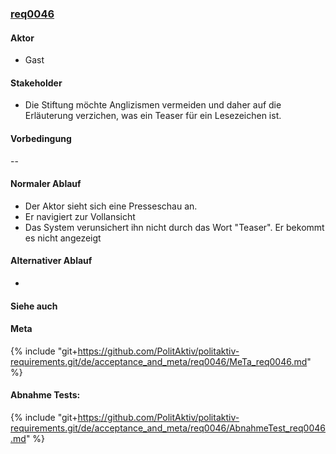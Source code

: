 ### [req0046](https://github.com/PolitAktiv/politaktiv-requirements/tree/master/de/requirements/req0046.md) 

#### Aktor
 * Gast

#### Stakeholder
 * Die Stiftung möchte Anglizismen vermeiden und daher auf die Erläuterung verzichen, was ein Teaser für ein Lesezeichen ist.

#### Vorbedingung
--

#### Normaler Ablauf
 * Der Aktor sieht sich eine Presseschau an.
 * Er navigiert zur Vollansicht
 * Das System verunsichert ihn nicht durch das Wort "Teaser". Er bekommt es nicht angezeigt

#### Alternativer Ablauf
 * 

#### Siehe auch

#### Meta
{% include "git+https://github.com/PolitAktiv/politaktiv-requirements.git/de/acceptance_and_meta/req0046/MeTa_req0046.md" %} 

#### Abnahme Tests:
{% include "git+https://github.com/PolitAktiv/politaktiv-requirements.git/de/acceptance_and_meta/req0046/AbnahmeTest_req0046.md" %} 